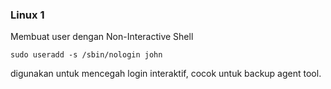 ### Linux 1

Membuat user dengan Non-Interactive Shell
~~~
sudo useradd -s /sbin/nologin john
~~~
digunakan untuk mencegah login interaktif, cocok untuk backup agent tool.